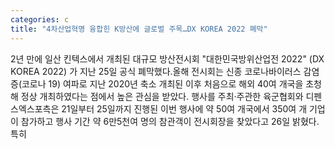 ```yaml
---
categories: c
title: "4차산업혁명 융합힌 K방산에 글로벌 주목…DX KOREA 2022 폐막"
---
```

2년 만에 일산 킨텍스에서 개최된 대규모 방산전시회 "대한민국방위산업전 2022" (DX KOREA 2022) 가 지난 25일 공식 폐막했다.올해 전시회는 신종 코로나바이러스 감염증(코로나 19) 여파로 지난 2020년 축소 개최된 이후 처음으로 해외 40여 개국을 초청해 정상 개최하였다는 점에서 높은 관심을 받았다. 행사를 주최·주관한 육군협회와 디펜스엑스포측은 21일부터 25일까지 진행된 이번 행사에 약 50여 개국에서 350여 개 기업이 참가하고 행사 기간 약 6만5천여 명의 참관객이 전시회장을 찾았다고 26일 밝혔다. 특히